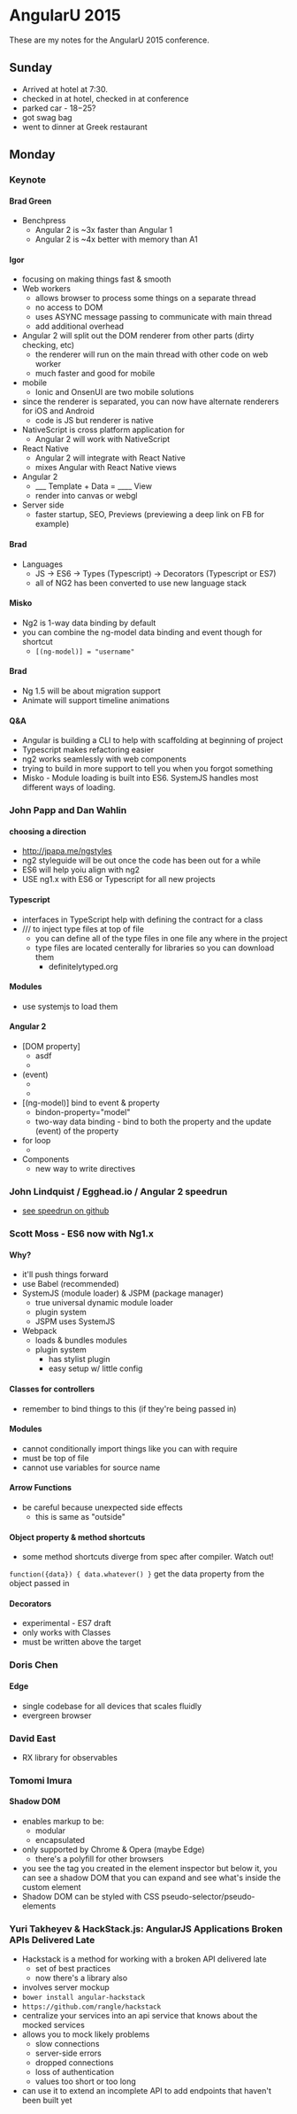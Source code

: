 # AngularU 2015

These are my notes for the AngularU 2015 conference.

## Sunday  
- Arrived at hotel at 7:30.
- checked in at hotel, checked in at conference
- parked car - $18-$25?
- got swag bag
- went to dinner at Greek restaurant

## Monday  
### Keynote  
#### Brad Green  
- Benchpress
  - Angular 2 is ~3x faster than Angular 1
  - Angular 2 is ~4x better with memory than A1

#### Igor  
- focusing on making things fast & smooth
- Web workers
  - allows browser to process some things on a separate thread
  - no access to DOM
  - uses ASYNC message passing to communicate with main thread
  - add additional overhead
- Angular 2 will split out the DOM renderer from other parts (dirty checking, etc)
  - the renderer will run on the main thread with other code on web worker
  - much faster and good for mobile
- mobile
  - Ionic and OnsenUI are two mobile solutions
- since the renderer is separated, you can now have alternate renderers for iOS and Android
  - code is JS but renderer is native
- NativeScript is cross platform application for 
  - Angular 2 will work with NativeScript
- React Native 
  - Angular 2 will integrate with React Native
  - mixes Angular with React Native views
- Angular 2
  - ___ Template + Data = ____ View
  - render into canvas or webgl
- Server side
  - faster startup, SEO, Previews (previewing a deep link on FB for example)

#### Brad  
- Languages
  - JS -> ES6 -> Types (Typescript) -> Decorators (Typescript or ES7)
  - all of NG2 has been converted to use new language stack

#### Misko  
- Ng2 is 1-way data binding by default
- you can combine the ng-model data binding and event though for shortcut
  - `[(ng-model)] = "username"`

#### Brad
- Ng 1.5 will be about migration support
- Animate will support timeline animations

#### Q&A
- Angular is building a CLI to help with scaffolding at beginning of project
- Typescript makes refactoring easier
- ng2 works seamlessly with web components
- trying to build in more support to tell you when you forgot something
- Misko - Module loading is built into ES6.  SystemJS handles most different ways of loading.  

### John Papp and Dan Wahlin
#### choosing a direction
- http://jpapa.me/ngstyles
- ng2 styleguide will be out once the code has been out for a while
- ES6 will help yoiu align with ng2
- USE ng1.x with ES6 or Typescript for all new projects

#### Typescript
- interfaces in TypeScript help with defining the contract for a class
- /// to inject type files at top of file
  - you can define all of the type files in one file any where in the project
  - type files are located centerally for libraries so you can download them
    - definitelytyped.org

#### Modules
- use systemjs to load them

#### Angular 2
- [DOM property]
  - <div [hidden]="isAvailable">asdf</di>
  - <div bind-hidden="isAvailable">
- (event)
  - <div (click)="sort()">
  - <div on-click="sort()">
- [(ng-model)] bind to event & property
  - bindon-property="model"
  - two-way data binding - bind to both the property and the update (event) of the property
- for loop
  - <tr *ng-for="box in boxes">
- Components
  - new way to write directives


### John Lindquist / Egghead.io / Angular 2 speedrun
- [see speedrun on github](http://github.com/johnlindquist/speed-run)

### Scott Moss - ES6 now with Ng1.x
#### Why?
- it'll push things forward
- use Babel (recommended)
- SystemJS (module loader)  & JSPM (package manager)
  - true universal dynamic module loader
  - plugin system
  - JSPM uses SystemJS
- Webpack
  - loads & bundles modules
  - plugin system
    - has stylist plugin
    - easy setup w/ little config

#### Classes for controllers
- remember to bind things to this (if they're being passed in)

#### Modules
- cannot conditionally import things like you can with require
- must be top of file
- cannot use variables for source name

#### Arrow Functions
- be careful because unexpected side effects
  - this is same as "outside"

#### Object property & method shortcuts
- some method shortcuts diverge from spec after compiler.  Watch out!

`function({data}) { data.whatever() }`  get the data property from the object passed in

#### Decorators
- experimental - ES7 draft
- only works with Classes
- must be written above the target

### Doris Chen
#### Edge
- single codebase for all devices that scales fluidly
- evergreen browser


### David East
- RX library for observables

### Tomomi Imura
#### Shadow DOM
- enables markup to be:
  - modular
  - encapsulated
- only supported by Chrome & Opera (maybe Edge)
  - there's a polyfill for other browsers
- you see the tag you created in the element inspector but below it, you can see a shadow DOM that you can expand and see what's inside the custom element
- Shadow DOM can be styled with CSS pseudo-selector/pseudo-elements

### Yuri Takheyev & HackStack.js: AngularJS Applications Broken APIs Delivered Late
- Hackstack is a method for working with a broken API delivered late
  - set of best practices
  - now there's a library also
- involves server mockup
- `bower install angular-hackstack`
- `https://github.com/rangle/hackstack`
- centralize your services into an api service that knows about the mocked services
- allows you to mock likely problems
  - slow connections
  - server-side errors
  - dropped connections
  - loss of authentication
  - values too short or too long
- can use it to extend an incomplete API to add endpoints that haven't been built yet
